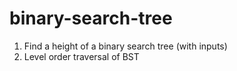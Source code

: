 # binary-search-tree
1. Find a height of a binary search tree (with inputs)
2. Level order traversal of BST
